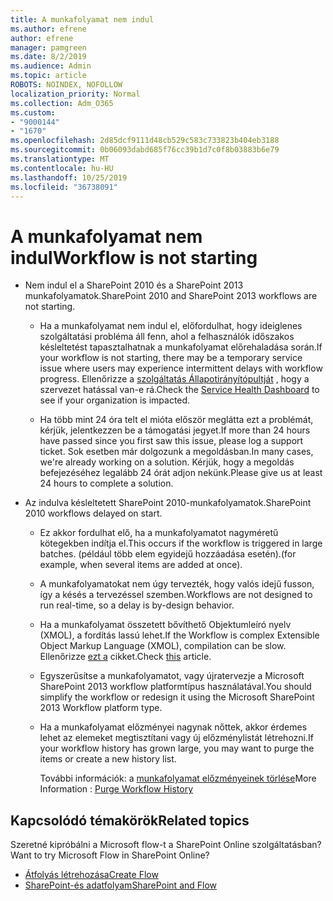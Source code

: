 ```yaml
---
title: A munkafolyamat nem indul
ms.author: efrene
author: efrene
manager: pamgreen
ms.date: 8/2/2019
ms.audience: Admin
ms.topic: article
ROBOTS: NOINDEX, NOFOLLOW
localization_priority: Normal
ms.collection: Adm_O365
ms.custom:
- "9000144"
- "1670"
ms.openlocfilehash: 2d85dcf9111d48cb529c583c733823b404eb3188
ms.sourcegitcommit: 0b06093dabd685f76cc39b1d7c0f8b03883b6e79
ms.translationtype: MT
ms.contentlocale: hu-HU
ms.lasthandoff: 10/25/2019
ms.locfileid: "36738091"
---
```

# <a name="workflow-is-not-starting"></a><span data-ttu-id="665a7-102">A munkafolyamat nem indul</span><span class="sxs-lookup"><span data-stu-id="665a7-102">Workflow is not starting</span></span>

- <span data-ttu-id="665a7-103">Nem indul el a SharePoint 2010 és a SharePoint 2013 munkafolyamatok.</span><span class="sxs-lookup"><span data-stu-id="665a7-103">SharePoint 2010 and SharePoint 2013 workflows are not starting.</span></span>

    - <span data-ttu-id="665a7-104">Ha a munkafolyamat nem indul el, előfordulhat, hogy ideiglenes szolgáltatási probléma áll fenn, ahol a felhasználók időszakos késleltetést tapasztalhatnak a munkafolyamat előrehaladása során.</span><span class="sxs-lookup"><span data-stu-id="665a7-104">If your workflow is not starting, there may be a temporary service issue where users may experience intermittent delays with workflow progress.</span></span> <span data-ttu-id="665a7-105">Ellenőrizze a [szolgáltatás Állapotirányítópultját](https:/admin.microsoft.com/AdminPortal/Home#/servicehealth) , hogy a szervezet hatással van-e rá.</span><span class="sxs-lookup"><span data-stu-id="665a7-105">Check the [Service Health Dashboard](https:/admin.microsoft.com/AdminPortal/Home#/servicehealth) to see if your organization is impacted.</span></span>

    - <span data-ttu-id="665a7-106">Ha több mint 24 óra telt el mióta először meglátta ezt a problémát, kérjük, jelentkezzen be a támogatási jegyet.</span><span class="sxs-lookup"><span data-stu-id="665a7-106">If more than 24 hours have passed since you first saw this issue, please log a support ticket.</span></span> <span data-ttu-id="665a7-107">Sok esetben már dolgozunk a megoldásban.</span><span class="sxs-lookup"><span data-stu-id="665a7-107">In many cases, we're already working on a solution.</span></span> <span data-ttu-id="665a7-108">Kérjük, hogy a megoldás befejezéséhez legalább 24 órát adjon nekünk.</span><span class="sxs-lookup"><span data-stu-id="665a7-108">Please give us at least 24 hours to complete a solution.</span></span>

- <span data-ttu-id="665a7-109">Az indulva késleltetett SharePoint 2010-munkafolyamatok.</span><span class="sxs-lookup"><span data-stu-id="665a7-109">SharePoint 2010 workflows delayed on start.</span></span>

    - <span data-ttu-id="665a7-110">Ez akkor fordulhat elő, ha a munkafolyamatot nagyméretű kötegekben indítja el.</span><span class="sxs-lookup"><span data-stu-id="665a7-110">This occurs if the workflow is triggered in large batches.</span></span> <span data-ttu-id="665a7-111">(például több elem egyidejű hozzáadása esetén).</span><span class="sxs-lookup"><span data-stu-id="665a7-111">(for example, when several items are added at once).</span></span>

    - <span data-ttu-id="665a7-112">A munkafolyamatokat nem úgy tervezték, hogy valós idejű fusson, így a késés a tervezéssel szemben.</span><span class="sxs-lookup"><span data-stu-id="665a7-112">Workflows are not designed to run real-time, so a delay is by-design behavior.</span></span>

   -  <span data-ttu-id="665a7-113">Ha a munkafolyamat összetett bővíthető Objektumleíró nyelv (XMOL), a fordítás lassú lehet.</span><span class="sxs-lookup"><span data-stu-id="665a7-113">If the Workflow is complex Extensible Object Markup Language (XMOL), compilation can be slow.</span></span> <span data-ttu-id="665a7-114">Ellenőrizze [ezt a](https://support.microsoft.com//kb/3043697) cikket.</span><span class="sxs-lookup"><span data-stu-id="665a7-114">Check [this](https://support.microsoft.com//kb/3043697) article.</span></span>

    - <span data-ttu-id="665a7-115">Egyszerűsítse a munkafolyamatot, vagy újratervezje a Microsoft SharePoint 2013 workflow platformtípus használatával.</span><span class="sxs-lookup"><span data-stu-id="665a7-115">You should simplify the workflow or redesign it using the Microsoft SharePoint 2013 Workflow platform type.</span></span>

    - <span data-ttu-id="665a7-116">Ha a munkafolyamat előzményei nagynak nőttek, akkor érdemes lehet az elemeket megtisztítani vagy új előzménylistát létrehozni.</span><span class="sxs-lookup"><span data-stu-id="665a7-116">If your workflow history has grown large, you may want to purge the items or create a new history list.</span></span>

        <span data-ttu-id="665a7-117">További információk: a [munkafolyamat előzményeinek törlése](https://blogs.technet.microsoft.com/marj/2015/08/07/sharepoint-2010-workflows-best-practice-purge-workflow-history-list-items/)</span><span class="sxs-lookup"><span data-stu-id="665a7-117">More Information : [Purge Workflow History](https://blogs.technet.microsoft.com/marj/2015/08/07/sharepoint-2010-workflows-best-practice-purge-workflow-history-list-items/)</span></span>


## <a name="related-topics"></a><span data-ttu-id="665a7-118">Kapcsolódó témakörök</span><span class="sxs-lookup"><span data-stu-id="665a7-118">Related topics</span></span>
<span data-ttu-id="665a7-119">Szeretné kipróbálni a Microsoft flow-t a SharePoint Online szolgáltatásban?</span><span class="sxs-lookup"><span data-stu-id="665a7-119">Want to try Microsoft Flow in SharePoint Online?</span></span>
- [<span data-ttu-id="665a7-120">Átfolyás létrehozása</span><span class="sxs-lookup"><span data-stu-id="665a7-120">Create Flow</span></span>](https://support.office.com/article/Create-a-flow-for-a-list-or-library-in-SharePoint-Online-or-OneDrive-for-Business-a9c3e03b-0654-46af-a254-20252e580d01) 
- [<span data-ttu-id="665a7-121">SharePoint-és adatfolyam</span><span class="sxs-lookup"><span data-stu-id="665a7-121">SharePoint and Flow</span></span>](https://flow.microsoft.com/blog/sharepoint-and-flow/) 


